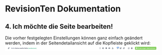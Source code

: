 ﻿
# RevisionTen Dokumentation

## 4. Ich möchte die Seite bearbeiten!
Die vorher festgelegten Einstellungen können ganz einfach geändert werden, 
indem in der Seitendetailansicht auf die Kopfleiste geklickt wird:
![enter image description here](images/edit-bar.png)

 


